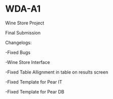 WDA-A1
======

Wine Store Project

Final Submission 

  Changelogs:
  
-Fixed Bugs

-Wine Store Interface

-Fixed Table Allignment in table on results screen

-Fixed Template for Pear IT

-Fixed Template for Pear DB


